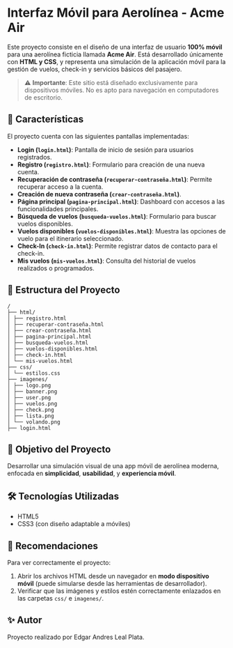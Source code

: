# Interfaz Móvil para Aerolínea - Acme Air

Este proyecto consiste en el diseño de una interfaz de usuario **100% móvil** para una aerolínea ficticia llamada **Acme Air**. Está desarrollado únicamente con **HTML y CSS**, y representa una simulación de la aplicación móvil para la gestión de vuelos, check-in y servicios básicos del pasajero.

> ⚠️ **Importante**: Este sitio está diseñado exclusivamente para dispositivos móviles. No es apto para navegación en computadores de escritorio.

## 🧩 Características

El proyecto cuenta con las siguientes pantallas implementadas:

- **Login (`login.html`)**: Pantalla de inicio de sesión para usuarios registrados.
- **Registro (`registro.html`)**: Formulario para creación de una nueva cuenta.
- **Recuperación de contraseña (`recuperar-contraseña.html`)**: Permite recuperar acceso a la cuenta.
- **Creación de nueva contraseña (`crear-contraseña.html`)**.
- **Página principal (`pagina-principal.html`)**: Dashboard con accesos a las funcionalidades principales.
- **Búsqueda de vuelos (`busqueda-vuelos.html`)**: Formulario para buscar vuelos disponibles.
- **Vuelos disponibles (`vuelos-disponibles.html`)**: Muestra las opciones de vuelo para el itinerario seleccionado.
- **Check-In (`check-in.html`)**: Permite registrar datos de contacto para el check-in.
- **Mis vuelos (`mis-vuelos.html`)**: Consulta del historial de vuelos realizados o programados.

## 📁 Estructura del Proyecto
```
/
├── html/
│ ├── registro.html
│ ├── recuperar-contraseña.html
│ ├── crear-contraseña.html
│ ├── pagina-principal.html
│ ├── busqueda-vuelos.html
│ ├── vuelos-disponibles.html
│ ├── check-in.html
│ └── mis-vuelos.html
├── css/
│ └── estilos.css
├── imagenes/
│ ├── logo.png
│ ├── banner.png
│ ├── user.png
│ ├── vuelos.png
│ ├── check.png
│ ├── lista.png
│ └── volando.png
├── login.html
```

## 🎯 Objetivo del Proyecto

Desarrollar una simulación visual de una app móvil de aerolínea moderna, enfocada en **simplicidad**, **usabilidad**, y **experiencia móvil**.

## 🛠️ Tecnologías Utilizadas

- HTML5
- CSS3 (con diseño adaptable a móviles)

## 📲 Recomendaciones

Para ver correctamente el proyecto:

1. Abrir los archivos HTML desde un navegador en **modo dispositivo móvil** (puede simularse desde las herramientas de desarrollador).
2. Verificar que las imágenes y estilos estén correctamente enlazados en las carpetas `css/` e `imagenes/`.

## ✨ Autor

Proyecto realizado por Edgar Andres Leal Plata.
